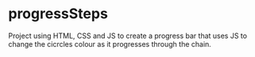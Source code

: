 # progressSteps

Project using HTML, CSS and JS to create a progress bar that uses JS to change the cicrcles colour as it progresses through the chain.
